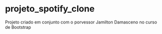 # projeto_spotify_clone
Projeto criado em conjunto com o porvessor Jamilton Damasceno no curso de Bootstrap
